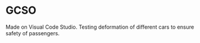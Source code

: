 # GCSO
Made on Visual Code Studio. Testing deformation of different cars to ensure safety of passengers.
